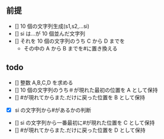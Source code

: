 ## 前提

- [] 10 個の文字列生成(s1,s2,...si)
- [] si は...が 10 個並んだ文字列
- [] それを 10 個の文字列のうち C から D までを
  - その中の A から B までを#に置き換える

## todo

- [] 整数 A,B,C,D を求める
- [] 10 個の文字列のうち＃が現れた最初の位置を A として保持
- [] #が現れてからまた.だけに戻った位置を B として保持
- [x] si の文字列から#があるかの判断
- [] si の文字列から一番最初に#が現れた位置を C として保持
- [] #が現れてからまた.だけに戻った位置を D として保持
